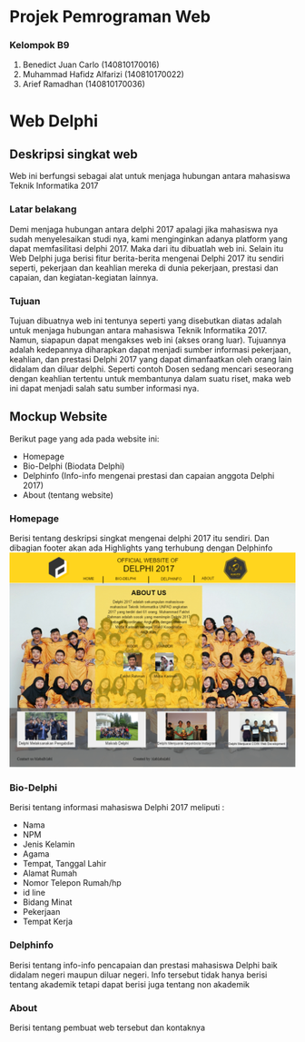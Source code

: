 # Projek Pemrograman Web
### Kelompok B9
 1. Benedict Juan Carlo (140810170016)
 2. Muhammad Hafidz Alfarizi (140810170022)
 3. Arief Ramadhan (140810170036)
 
# Web Delphi

## Deskripsi singkat web
Web ini berfungsi sebagai alat untuk menjaga hubungan antara mahasiswa Teknik Informatika 2017

### Latar belakang
Demi menjaga hubungan antara delphi 2017 apalagi jika mahasiswa nya sudah menyelesaikan studi nya, kami menginginkan adanya platform yang dapat memfasilitasi
delphi 2017. Maka dari itu dibuatlah web ini. Selain itu Web Delphi juga berisi fitur berita-berita mengenai Delphi 2017 itu sendiri seperti, 
pekerjaan dan keahlian mereka di dunia pekerjaan, prestasi dan capaian, dan kegiatan-kegiatan lainnya.

### Tujuan
Tujuan dibuatnya web ini tentunya seperti yang disebutkan diatas adalah untuk menjaga hubungan antara mahasiswa Teknik Informatika 2017. 
Namun, siapapun dapat mengakses web ini (akses orang luar). Tujuannya adalah kedepannya diharapkan dapat menjadi sumber informasi pekerjaan, keahlian, dan prestasi Delphi 2017
yang dapat dimanfaatkan oleh orang lain didalam dan diluar delphi. Seperti contoh Dosen sedang mencari seseorang dengan keahlian tertentu
untuk membantunya dalam suatu riset, maka web ini dapat menjadi salah satu sumber informasi nya.

## Mockup Website
Berikut page yang ada pada website ini:
- Homepage
- Bio-Delphi (Biodata Delphi)
- Delphinfo (Info-info mengenai prestasi dan capaian anggota Delphi 2017)
- About (tentang website)

### Homepage
Berisi tentang deskripsi singkat mengenai delphi 2017 itu sendiri. Dan dibagian footer akan ada Highlights yang terhubung
dengan Delphinfo
![homepage_1](https://github.com/carlo264/Projek-Pemrograman-Web/blob/master/home_page.png)
      
### Bio-Delphi
Berisi tentang informasi mahasiswa Delphi 2017 meliputi :
- Nama
- NPM
- Jenis Kelamin
- Agama
- Tempat, Tanggal Lahir
- Alamat Rumah
- Nomor Telepon Rumah/hp
- id line
- Bidang Minat
- Pekerjaan
- Tempat Kerja

### Delphinfo
Berisi tentang info-info pencapaian dan prestasi mahasiswa Delphi baik didalam negeri maupun diluar negeri. Info tersebut tidak hanya
berisi tentang akademik tetapi dapat berisi juga tentang non akademik

### About
Berisi tentang pembuat web tersebut dan kontaknya

